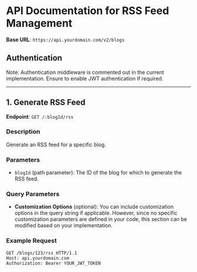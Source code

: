 # API Documentation for RSS Feed Management

**Base URL**: `https://api.yourdomain.com/v2/blogs`

## Authentication

Note: Authentication middleware is commented out in the current implementation. Ensure to enable JWT authentication if required.

---

## **1. Generate RSS Feed**

**Endpoint**: `GET /:blogId/rss`

### Description

Generate an RSS feed for a specific blog.

### Parameters

- `blogId` (path parameter): The ID of the blog for which to generate the RSS feed.

### Query Parameters

- **Customization Options** (optional): You can include customization options in the query string if applicable. However, since no specific customization parameters are defined in your code, this section can be modified based on your implementation.

### Example Request

```http
GET /blogs/123/rss HTTP/1.1
Host: api.yourdomain.com
Authorization: Bearer YOUR_JWT_TOKEN
```
